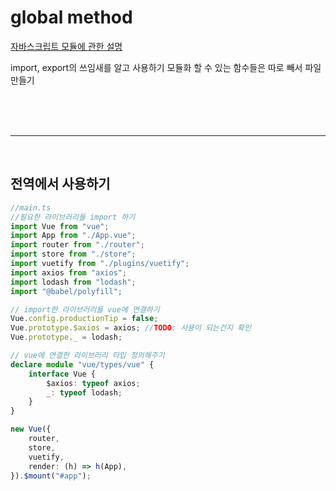# global method

[자바스크립트 모듈에 관한 설명](https://inpa.tistory.com/entry/JS-%F0%9F%93%9A-%EB%AA%A8%EB%93%88-%EC%82%AC%EC%9A%A9%ED%95%98%EA%B8%B0-import-export-%EC%A0%95%EB%A6%AC#%EC%9E%90%EB%B0%94%EC%8A%A4%ED%81%AC%EB%A6%BD%ED%8A%B8_%EB%AA%A8%EB%93%88)

import, export의 쓰임새를 알고 사용하기
모듈화 할 수 있는 함수들은 따로 빼서 파일 만들기

<br/><br/><br/>

---

<br/>

## 전역에서 사용하기

```ts
//main.ts
//필요한 라이브러리들 import 하기
import Vue from "vue";
import App from "./App.vue";
import router from "./router";
import store from "./store";
import vuetify from "./plugins/vuetify";
import axios from "axios";
import lodash from "lodash";
import "@babel/polyfill";

// import한 라이브러리들 vue에 연결하기
Vue.config.productionTip = false;
Vue.prototype.$axios = axios; //TODO: 사용이 되는건지 확인
Vue.prototype._ = lodash;

// vue에 연결한 라이브러리 타입 정의해주기
declare module "vue/types/vue" {
    interface Vue {
        $axios: typeof axios;
        _: typeof lodash;
    }
}

new Vue({
    router,
    store,
    vuetify,
    render: (h) => h(App),
}).$mount("#app");
```
